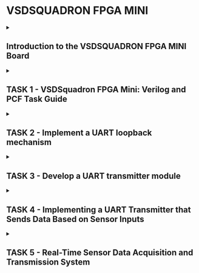 # VSDSQUADRON FPGA MINI
<details>
  <summary><h2>Introduction to the VSDSQUADRON FPGA MINI Board</h2> </summary>

What is VSDSQUADRON FPGA MINI Board?

* The VSDSQUADRON FPGA MINI is a compact and cost-effective FPGA development board designed for learning and prototyping digital design concepts. 
  
* It is an ideal platform for students and engineers who want to explore FPGA programming, hardware description languages (HDLs), and digital system design.

Key Features of the VSDSQUADRON FPGA MINI Board 

* FPGA chip - Lattice iCE40 series FPGA

   + The Lattice iCE40 series is a family of low-power, small-footprint FPGAs designed for embedded applications. It is known for its energy efficiency, fast startup time, and compatibility with open-source tools.
   + Logic Elements (LEs): Ranges from 384 to 7680 logic elements, depending on the model.
   + SRAM-based FPGA: Uses volatile SRAM for configuration, requiring an external configuration memory.
   + Power Efficient: Operates at low power, making it suitable for battery-powered devices.

* Built-in Oscillator
   
   + An FPGA usually requires an external crystal oscillator to generate clock signals. However, the VSDSQUADRON FPGA MINI comes with an internal oscillator.
   + This feature is very useful as it- Eliminates the need for additional components, Provides a stable clock signal for timing operations, and Enables real-time frequency generation and PWM control for applications like LED dimming and motor control.

* RGB LED

   + The board contains a set of multi-color RGB LED, which allows users to test digital logic by displaying different colors.
   + Red, Green, and Blue LEDs are controlled separately via Verilog.
   + Pulse Width Modulation (PWM) can be used to control brightness and create color variations.

* GPIO Pins (General-Purpose Input/Output)

  + GPIOs are programmable input/output pins that allow the FPGA to communicate with external hardware.
  + Can be configured as input or output.
  + Used to connect with sensors, switches, displays, communication modules (SPI, I2C, UART), and other peripherals.

* Open-Source Friendly FPGA Toolchains

  + Unlike many FPGA vendors that require expensive proprietary tools, the iCE40 series supports open-source FPGA toolchains, making development more accessible.

  </details>

<details>
  <summary><h2>TASK 1 - VSDSquadron FPGA Mini: Verilog and PCF Task Guide</h2> </summary>

STEP 1 - Analyzing the Verilog Code

The provided Verilog code is designed to control an RGB LED using an internal oscillator. Below is a breakdown of its components and functionality:

1. Introduction

- This project involves the design and implementation of an RGB LED controller using Verilog. The design is based on a Lattice iCE40 FPGA, utilizing an internal oscillator and frequency division logic to control the RGB LED's color output. The project focuses on the following key components:

- Internal Oscillator (SB_HFOSC) for clock generation

- Frequency Counter for generating different LED pulse signals

- RGB LED Driver (SB_RGBA_DRV) for controlling LED intensity

2. Module and Ports Description

The Verilog module (top.v) consists of input and output ports that interact with the FPGA hardware components:

Inputs:

- hw_clk: External hardware clock input (not utilized in this implementation as the internal oscillator is used).

Outputs:

- led_red: Controls the red component of the RGB LED.

- led_blue: Controls the blue component of the RGB LED.

- led_green: Controls the green component of the RGB LED.

- testwire: A test signal derived from the internal frequency counter.

3. Internal Oscillator (SB_HFOSC)

- The SB_HFOSC module is an internal high-frequency oscillator provided in the iCE40 FPGA. It operates at a nominal frequency of 48 MHz with programmable dividers (1, 2, 4, or 8). The oscillator is configured as follows:

- Enabled by setting CLKHFPU = 1 (Power-up) and CLKHFEN = 1 (Enable).

- The output CLKHF is used as the main clock source.

4. Frequency Counter Logic

- A 28-bit register (frequency_counter_i) is implemented as a simple counter that increments on every rising edge of the oscillator clock. 

- A specific bit (frequency_counter_i[5]) is extracted to create a lower-frequency test signal for debugging.

5. RGB LED Driver (SB_RGBA_DRV)

The SB_RGBA_DRV module is a current-controlled driver for the RGB LED. The configuration parameters set the current for each color channel and enable the driver. The LED brightness and color switching are controlled by connecting the PWM inputs to different bits of the frequency counter:

- RGB0PWM (Red) = frequency_counter_i[22]

- RGB1PWM (Green) = frequency_counter_i[22]

- RGB2PWM (Blue) = frequency_counter_i[22]

Since all color components use the same frequency counter bit, the LED cycles through different colors based on the oscillator frequency.

6. Functional Behavior

The RGB LED blinks at a frequency derived from frequency_counter_i[22], resulting in visible color transitions. The testwire output provides a signal for monitoring internal behavior.

STEP - 2 - Creating the PCF File

The Physical Constraints File (PCF) is used in FPGA design to specify pin assignments, mapping logical signals in the Verilog code to the actual FPGA package pins. Below is the detailed breakdown for the VSDSquadron FPGA Mini board based on the provided PCF file.

1. The pin assignments
![image](https://github.com/user-attachments/assets/9739dc83-85f0-421e-ba9b-20a7bd76b2bb)

2. Significance of Each Connection
LED Control Pins (led_red, led_blue, led_green)

- These are connected to the RGB LED on the FPGA board.

- The SB_RGBA_DRV module in the Verilog code drives these LEDs.

- The brightness and color are determined by the frequency counter in the code.

Hardware Clock (hw_clk)

- Pin 20 is assigned to receive the hardware oscillator clock.

- In the provided Verilog code, however, an internal oscillator (SB_HFOSC) is used instead of an external clock.

- This means hw_clk is currently not used, but it can be modified to use an external clock if required.

Test Signal (testwire)

- Connected to Pin 17, testwire is assigned bit 5 of the frequency counter (frequency_counter_i[5]).

- This signal allows for observing a divided-down clock for debugging or external monitoring.

Conclusion
The PCF file ensures that logical signals in Verilog are correctly mapped to the hardware pins of the VSDSquadron FPGA Mini board. These mappings are crucial for correct LED operation and debugging.

STEP 3 - Itegating with VSDSquadron FPGA Mini Board
This section describes the process of integrating the Verilog design and PCF file with the VSDSquadron FPGA Mini board and programming the FPGA to observe the RGB LED behavior.

1. Understanding the VSDSquadron FPGA Mini Board

The VSDSquadron FPGA Mini board is an iCE40-based FPGA development board designed for low-power applications. To successfully integrate our Verilog design, we need to:

- Understand the FPGA’s features and pin layout using its datasheet.

- Ensure the physical board connections match the PCF file.

- Use USB-C and FTDI for communication and programming.

2. Understand the FPGA’s features and pin layout using its datasheet and Ensure the physical board connections match the PCF file.

We cross-check the PCF file (VSDSquadronFM.pcf) with the board’s datasheet to ensure the pin mappings align correctly.
![image](https://github.com/user-attachments/assets/9739dc83-85f0-421e-ba9b-20a7bd76b2bb)

Verification:

- Checked board schematics to confirm LED pins are correctly assigned.

- testwire was verified as a debugging signal output.

- hw_clk was mapped but not used, since the Verilog code uses an internal oscillator.

3. Connecting the Board to the Computer
Required Setup:

- USB-C cable for power and communication.

- FTDI drivers installed (for USB-to-serial communication).

- Development tools installed, including yosys, nextpnr, icestorm, and make.

Steps to Connect:

- Plug in the board using a USB-C cable.

- Ensure the system recognizes the FPGA using: lsusb

4. Building and Flashing the Verilog Code

The provided Makefile automates the synthesis and programming process.

Steps to Compile and Program the FPGA:

- Clean previous builds: make clean

This removes old build files.

- Build the project: make build
This runs Yosys (synthesis), nextpnr (place & route), and generates the bitstream file.

- Flash the FPGA: sudo make flash
This uploads the bitstream to the FPGA board.

5. Observing the RGB LED Behavior

After flashing, the RGB LED should exhibit blinking behavior based on the internal oscillator and frequency counter.

Expected Observations:

- The LED changes colors periodically as dictated by frequency_counter_i[22].

- The testwire signal (Pin 17) toggles at a lower frequency, observable on an oscilloscope.

Implementation in Openlane -
The Implementation of the code is shown in the below PHOTOS-
![image](https://github.com/user-attachments/assets/b20b0139-2ea5-4d56-bfdf-2ac327b72a79)
![image](https://github.com/user-attachments/assets/d449328c-9d81-4fe5-8239-b1f5cbc7b30d)
![image](https://github.com/user-attachments/assets/65f3976c-569e-48ee-ad91-fbddc4ac64aa)
![image](https://github.com/user-attachments/assets/19116d96-2122-44ff-bced-eb110572a8be)

   </details>

<details>
  <summary><h2>TASK 2 - Implement a UART loopback mechanism </h2> </summary>

UART and UART loophole mechanism -

UART (Universal Asynchronous Receiver-Transmitter)
  
  - It is a hardware communication protocol used for serial communication between devices.

  - It enables data transmission without requiring a shared clock signal, making it an asynchronous method.

  - UART consists of a transmitter (TX) and a receiver (RX), which communicate using a predetermined baud rate, typically including start and stop bits for synchronization.

  - This protocol is widely used in embedded systems, microcontrollers, and communication modules like Bluetooth and GPS due to its simplicity and reliability.

UART Loophole Mechanism 

- It refers to potential vulnerabilities or unintended behaviors in UART communication that can be exploited for debugging, accessing restricted system functionalities, or even security breaches. 

- These loopholes often arise from improperly secured UART interfaces, allowing attackers to gain low-level access to a device’s firmware, bootloader, or shell.

- Exploiting UART loopholes can lead to unauthorized modifications, data extraction, or system control, making it crucial for developers to implement security measures such as disabling exposed UART ports, requiring authentication, or encrypting transmitted data.

Objective of this task: Implement a UART loopback mechanism where transmitted data is immediately received back, facilitating testing of UART functionality.

<details>
  <summary><h3>STEP 1 - ANALYSIS OF EXISTING CODE </h3> </summary>

Port Analysis

The module defines six ports:

RGB LED Outputs - 

- led_red, led_blue, led_green → Three PWM-driven LED outputs.

UART Communication Pins

   + uarttx → UART Transmit pin (data sent out).

   + uartrx → UART Receive pin (data received).

System Clock Input - 

 - hw_clk → External system clock input.

Internal Component Analysis

1. Internal Oscillator (SB_HFOSC)

- Generates an internal clock signal (int_osc).

- Uses CLKHF_DIV = "0b10" to divide frequency.

- Provides a stable clock source for timing operations.

2. Frequency Counter

- 28-bit counter (frequency_counter_i).

- Increments on every positive clock edge.

- Used for timing signal generation.

3. UART Loopback

- Direct connection between uartrx (input) and uarttx (output).

- Echoes back any received UART data immediately.

- Enables real-time verification of UART communication.

4. RGB LED Driver (SB_RGBA_DRV)

- Controls three independent RGB channels.

- Uses PWM (Pulse Width Modulation) for brightness adjustment.

- Current limiting set to minimum (0b000001) to avoid excessive power consumption.

- Maps UART input to LED intensity, making the LEDs visually reflect incoming UART data.

Operation Analysis

1. UART Input Processing

- Receives UART data via uartrx pin.

- Immediately loops the data back through uarttx.

- Same data also drives RGB LEDs, causing them to react to incoming serial data.

2. LED Control

- RGB LED driver converts UART signal into PWM output.

- All LEDs respond identically to UART input.

- Brightness changes dynamically based on received data values.

3. Timing Generation

- Internal oscillator provides clock reference for stable operation.

- Frequency counter (frequency_counter_i) generates timing signals.

- Used for LED PWM control and UART data synchronization.

</details>

<details>
  <summary><h3>STEP 2 - DESIGN DOCUMENTATION </h3> </summary>
  
Block diagram illustrating the UART loopback architecture

![image](https://github.com/user-attachments/assets/5451994b-31c1-47dc-904e-940379cd1496)

<details>
  <summary><h3>The above diagram depicts the following -</h3> </summary>

1. UART Loopback Mechanism

- The UART receiver (uartrx) captures incoming serial data from an external source (e.g., a PC or microcontroller).

- This data is directly forwarded to the UART transmitter (uarttx), creating a loopback effect where received data is immediately echoed back.

- This setup allows real-time verification of UART communication, ensuring data integrity and debugging capability.

2. Internal Clock Generation & Timing

- A high-frequency oscillator (SB_HFOSC) generates the system clock (int_osc), eliminating the need for an external clock source.

- A 28-bit frequency counter (frequency_counter_i28-bit) increments on each clock cycle, providing internal timing signals.

- These timing signals regulate various system operations, including UART baud rate handling and LED PWM control.

3. RGB LED Control via UART Data

- The RGB Driver (SB_RGBA_DRV) receives UART data and maps it to LED brightness levels using Pulse Width Modulation (PWM).

- All three LEDs (led_red, led_blue, led_green) respond identically, changing brightness based on the received UART values.

- This behavior provides a visual representation of the incoming serial data, making it easier to observe communication activity.

4. Control Signals & Power Management

- The control block (Enable Signals - RGBLEDEN, CURREN) ensures that the RGB LED driver is activated only when needed.

- The current setting (0b000001) is configured to the minimum power level, preventing excessive power consumption while still allowing LED visibility.

- These settings allow efficient operation while maintaining full functionality of the UART-driven LED display.

5. Complete System Integration & Real-Time Testing

- This system combines UART communication, clock generation, LED driving, and control logic into a compact FPGA implementation.

- Testing is straightforward:

Send data through UART (from a PC or another microcontroller).

Verify that the same data is received back (loopback confirmation).

Observe that RGB LEDs respond to the data (visual feedback).

- This integrated design is useful for debugging, UART validation, and real-time embedded system monitoring.

</details>

Circuit diagram showing connections between the FPGA and any peripheral devices used -

![image](https://github.com/user-attachments/assets/d942a45c-94df-46ff-8e2f-4d33277c11f1)

<details>
  <summary><h3>The above diagram depicts the following -</h3> </summary>

- UART Loopback Communication – The UART interface (uartrx / uarttx) receives serial data and immediately transmits it back, enabling real-time verification and debugging. The UART bridge connects external devices for communication.

- Internal Clock & Timing – A high-frequency oscillator (int_osc) generates the system clock, while a 28-bit frequency counter ensures proper timing for UART and LED control.

- RGB LED Control via PWM – The RGB Driver (SB_RGBA_DRV) converts UART data into PWM signals, controlling LED brightness. All LEDs respond based on received UART data.

- Power Supply & Signal Flow – The power supply provides VCC and GND to the FPGA, UART bridge, and RGB LEDs, ensuring stable operation. The PWM control signal modulates LED intensity.

- Efficient & Low-Power Operation – Control signals (RGBLEDEN, CURREN) optimize LED power usage, preventing excessive current draw while maintaining brightness control.

</details>

</details>

<details>
  <summary><h3>STEP 3 - IMPLEMENTATION </h3> </summary>

To transmit the code to the FPGA board

- Create the following files (Makefile, uart_trx - verilog, top module - verilog, pcf file) in a folder under VSDSquadronFM. In this case I have named it uart_loop.

- After doing so, go to the terminal and enter the following commands. Also connect the board to the VM and verify the connection using lsusb. If successful, you will see "Future Technology Devices International" in the output.

      cd

      cd VSDSquadron_FM

      cd uart_loopback

- After this, run the commands "make build", and "sudo make flash". Then, your screen will look like:
![image](https://github.com/user-attachments/assets/13e07c77-159e-4528-b46c-298ecea3114d)


</details>

<details>
  <summary><h3>STEP 4 - VERIFICATION </h3> </summary>

 - To test the UART loopback functionality, we will use Docklight, a specialized serial communication software. This tool allows us to send and receive UART data, verifying whether the FPGA correctly echoes back received messages. 
  
 - First, after downloading and opening Docklight, ensure that your system (not the virtual machine) is connected to the correct communication port (COM port).
 
 - By default, Docklight may select COM1, but you need to verify and change it if necessary. Navigate to Tools > Project Settings, where you can select the appropriate COM port; in this case, it is COM7.
 
 - Additionally, set the baud rate to 9600, as this is the communication speed configured for our FPGA's UART module. This ensures that both Docklight and the FPGA are operating at the same frequency, preventing data mismatches.

- Next, within Docklight, locate the "Send Sequences" section, which allows you to create and send custom UART messages. Double-click on the small blue box under the "Name" column, which will open an editor where you can enter a custom name for your message.

- Select the appropriate format (e.g., ASCII or HEX) and then type the message you wish to send. After entering the message, click "Apply", and verify that your sequence appears in the Send Sequences list.

- This step is essential as it confirms that your message is correctly formatted and ready for transmission. The ability to define and store multiple sequences also makes repeated testing easier, as you can quickly resend predefined messages.

- Finally, to test the loopback functionality, click the arrow beside the message name to send the message through UART. 

- If the FPGA's loopback system is working correctly, you should see the same message appear in the received data log in Docklight. This confirms that data sent from Docklight is successfully received by the FPGA and immediately retransmitted back. 

- If you do not receive the expected message, double-check the COM port settings, baud rate, and UART connections. This method provides a quick and efficient way to verify UART functionality, ensuring that the FPGA correctly processes serial communication.

![image](https://github.com/user-attachments/assets/0869c518-aad6-44cb-9ed8-a3e76e70d582)

</details>

</details>

</details>

<details>
  <summary><h2>TASK 3 - Develop a UART transmitter module </h2> </summary>

INTRODUCTION TO UART TRANSMITTER

- The UART transmitter is responsible for converting parallel data into a serial stream and sending it over a communication line. It follows a standard protocol, beginning with a start bit, followed by data bits, an optional parity bit, and ending with one or more stop bits.

- The transmitter operates at a predefined baud rate, ensuring synchronization with the receiver. When data is available, it is loaded into a shift register, which shifts out the bits sequentially, starting with the least significant bit (LSB). Proper timing and control signals ensure error-free transmission, making UART an efficient and widely used communication protocol in embedded systems.

OBJECTIVE OF TASK - Develop a UART transmitter module capable of sending serial data from the FPGA to an external device.

<details>
  <summary><h3>STEP 1 - STUDY THE EXISTING CODE </h3> </summary>

  - This Verilog module implements an 8N1 UART transmitter, meaning it sends 8 data bits, no parity, and 1 stop bit per frame.
  
  - The module converts an 8-bit parallel data input (txbyte) into a serial output (tx), transmitting it bit by bit at every clock cycle.

MAIN COMPONENTS -

Inputs:

- clk → System clock signal driving the transmission process.

- txbyte[7:0] → The 8-bit data to be transmitted.

- senddata → A trigger signal that starts transmission when high.

Outputs:

- tx → Serial transmit wire, sending the data bit by bit.

- txdone → Indicates when the transmission of a full byte is completed.

Registers & State Variables:

- state → Stores the current state of transmission (Idle, Start, Sending, Done).

- buf_tx → A buffer register that holds the byte being transmitted.

- bits_sent → A counter tracking how many bits have been sent.

- txbit → Holds the current bit value to be transmitted.

Working Process:

1. Idle State (STATE_IDLE)

- The transmitter remains idle (tx stays HIGH).

- When senddata is triggered, it moves to the Start Transmission state.

2. Start Bit (STATE_STARTTX)

- The module sends a Start Bit (LOW = 0) to signal the beginning of data transmission.

- Moves to the transmitting state.

3. Data Transmission (STATE_TXING)

- Sends the 8 data bits one by one, starting from the least significant bit (LSB).

- Uses a shift register (buf_tx >> 1) to shift out each bit on txbit.

- The bits_sent counter increments after each bit transmission.

4. Stop Bit & Completion (STATE_TXDONE)

- After sending all 8 data bits, a Stop Bit (HIGH = 1) is sent.

- The txdone signal is set HIGH, indicating the byte was sent.

- The module then returns to the Idle state, waiting for the next byte.

</details>

<details>
  <summary><h3>STEP 2 - DESIGN DOCUMENT </h3> </summary>

 1. Create a block diagram detailing the UART transmitter module.

![image](https://github.com/user-attachments/assets/23909dc7-65bd-4728-b34a-c19df38bb174)

Data Input and Buffering:

- The Tx byte (8-bit data) is loaded into the buffer (Buf_tx) when the Senddata trigger is received.

- The system operates on a clock signal (Clk), ensuring synchronized data transmission.

State Machine Control and Transmission:

- The state machine manages the transmission by progressing through different states (Idle, Start, Transmit, Stop).

- The Next State Decision block determines transitions based on current state and bit counter.

- The Tx bit (current bit) is sequentially transmitted to the Tx (serial output) line.

Completion and Status Update:

- A bit counter (Bits sent) tracks how many bits have been transmitted.

- Once all bits (including stop bit) are sent, the Transmission Complete Flag is raised, signaling that the UART transmission is finished.


2. Develop a circuit diagram illustrating the FPGA's UART TX pin connection to the receiving device.

![image](https://github.com/user-attachments/assets/5208106d-33bb-4dc8-ac78-661cf7d0cf52)

- UART Transmitter Operation:
The UART transmitter operates at a 3.3V logic level and sends serial data through its TX pin. This pin outputs a digital signal that represents transmitted data bits. However, if the receiving device operates at a different voltage level (e.g., 5V logic), direct connection might cause communication issues or even damage the receiver due to voltage mismatches.

- Signal Conditioning Using Voltage Divider:
To ensure compatibility between the transmitter and receiver, a resistor voltage divider is used. The voltage divider consists of two resistors: R1 (1kΩ) and R2 (2kΩ). These resistors form a passive circuit that reduces the transmitted signal voltage before it reaches the RX pin of the receiving device. The formula for voltage division is:

![image](https://github.com/user-attachments/assets/5decff6a-4492-44fa-9ef8-b228f1997703)


This means that the signal is scaled down to 2.2V, making it safe and readable for the receiving device.

- Receiving Device and Proper Signal Handling:
The adjusted voltage signal is then fed into the RX pin of the receiving device. Since the voltage level is now appropriately scaled down, the receiving device can correctly interpret the transmitted UART data without any risk of voltage damage or miscommunication.

- Common Ground Connection:
A common ground (GND) is essential for proper communication between the UART transmitter and the receiver. Both devices must share the same reference voltage to ensure that logic levels are interpreted correctly. Without a shared ground, the signal could be unstable, leading to errors in communication.

</details>

<details>
  <summary><h3>STEP 3 - IMPLEMENTATION </h3> </summary>

Create the required files inside a folder under VSDSquadron_FM.

Next, open the terminal and navigate to the uart_transmission folder using the following commands:

cd VSDSquadron_FM  
cd uart_transmission  

Once inside the folder, verify the board connection using:

lsusb  

If the board is connected, you will see "Future Technology Devices International" in the output.

Finally, build and flash the code with:

make build  
sudo make flash  

That's it! The code is successfully transmitted.

</details>

<details>
  <summary><h3>STEP 4 - VERIFICATION </h3> </summary>

Install and open PuTTY or you may use docklight.

Verify the correct serial port (e.g., COM7) is connected.

Check the output:

A series of "D" characters should appear.

The RGB LED should be blinking, cycling between red, green, and blue.

If these conditions are met, you have successfully completed the task!

https://drive.google.com/file/d/1C8N5BCpPNtx6H7yrSQd2ao3JO7cgJtFj/view?usp=sharing

</details>
</details>

<details>
  <summary><h2>TASK 4 - Implementing a UART Transmitter that Sends Data Based on Sensor Inputs </h2> </summary>
  
Objective: Implement a UART transmitter that sends data based on sensor inputs, enabling the FPGA to communicate real-time sensor data to an external device.

<details>
  <summary><h3>STEP 1 - STUDY THE EXISTING CODE </h3> </summary>

uart_tx_sense Module Overview
The uart_tx_sense module is a dedicated UART transmitter designed for sensor data transmission. Its architecture consists of three key components:

Data Buffer Management – Stores and synchronizes sensor data.

UART Protocol Controller – Handles framing and transmission sequencing.

Transmission Control Logic – Ensures reliable bit-by-bit data transfer.

Operation Flow
Data Acquisition: Captures valid sensor data in the IDLE state and stores it in a 32-bit buffer.

Transmission Protocol:

START – Sends UART start bit (low).

DATA – Transmits 8 bits sequentially.

STOP – Ensures proper termination with a high bit.

Status Indication:

ready signal indicates readiness for new data.

tx_out provides a continuous UART stream.

Port Analysis
Clock & Reset:

clk – Drives sequential operations.

reset_n – Active-low asynchronous reset.

Data Interface:

data – 32-bit input for sensor readings.

valid – Indicates valid incoming data.

UART Interface:

tx_out – Serial output following UART protocol.

Status Interface:

ready – Signals readiness for new data.

Internal Components
State Machine Controller: Manages protocol states, controls data flow, and ensures correct UART framing.

Data Buffer: Stores and stabilizes incoming sensor data for smooth transmission.

Transmission Controller: Manages bit-by-bit transmission, timing, and start/stop bit generation.  
</details>

<details>
  <summary><h3>STEP 2 - DESIGN DOCUMENTATION </h3> </summary>
BLOCK DIAGRAM

  ![image](https://github.com/user-attachments/assets/34a28a5e-8333-4b33-a242-2078f632c0d0)

CIRCUIT DIAGRAM

![image](https://github.com/user-attachments/assets/1a9dbde0-104f-4c5e-ab6f-236f066bd8fe)

</details>

<details>
  <summary><h3>STEP 3 - IMPLEMENTATION </h3> </summary>
Create the required files inside a folder under VSDSquadron_FM.

Open the terminal and navigate to the uart_tx_sense folder using:

cd VSDSquadron_FM  
cd uart_tx_sense  

Verify the board connection by running:

lsusb  

If connected, you will see "Future Technology Devices International" in the output.

Build and flash the code:

make build  
sudo make flash  

That is it. The code is transmitted.

</details>

<details>
  <summary><h3>STEP 4 - VERIFICATION </h3> </summary>

  Open PuTTY or you may use docklight.

Verify the correct port for serial communication (e.g., COM7).

Check the output:

A series of "D" characters should appear.

The RGB LED should be red.

https://drive.google.com/file/d/1Bb61uY00jVFBbObvupKQVIJ-5vhOMKln/view?usp=sharing

</details>
</details>



<details>
  <summary><h2>TASK 5 - Real-Time Sensor Data Acquisition and Transmission System </h2> </summary>

Objectives:

Conduct comprehensive research on the chosen theme.​

Formulate a detailed project proposal outlining the system's functionality, required components, and implementation strategy.

<details>
  <summary><h2>STEP 1 - Literature review</h2> </summary>

Distance-Based Buzzer Alert System Using HC-SR04 and FPGA

This project is a real-time object detection system built using an FPGA and an ultrasonic distance sensor (HC-SR04). The system continuously monitors the distance to an object. If an object comes closer than 5 centimeters, a buzzer is triggered to alert the user. Otherwise, the system stays silent.

The entire logic of distance measurement and buzzer control is implemented using Verilog on the FPGA. No microcontroller or analog circuits are used. The project demonstrates how basic digital logic and sensor interfacing can create a complete, working application with real-world relevance.


Objectives

- Interface a digital ultrasonic sensor (HC-SR04) with an FPGA

- Measure the duration of the echo signal using counters

- Calculate the approximate distance using timing information

- Compare the distance to a threshold (5 cm)

- Trigger a buzzer using square wave output when an object is too close

- Design a clean, reliable, and repeatable hardware logic using Verilog

</details>

<details>
  <summary><h2>STEP 2 - Define System Requirements</h2> </summary>

![image](https://github.com/user-attachments/assets/ecd6c8b2-bb72-4747-9208-d2e74beee964)


</details>

<details>
  <summary><h2>STEP 3 - Design System Architecture </h2> </summary>
Here is the block diagram of the system -

![image](https://github.com/user-attachments/assets/4d1de5ba-b1ea-4a68-9135-563319331d61)

How It Works


- The FPGA sends a short 10 microsecond HIGH pulse to the HC-SR04 sensor every 50 milliseconds. This initiates a distance measurement.

- The sensor sends a sound wave and waits for it to bounce back. The Echo pin goes HIGH for a duration that depends on how far the object is.

- The FPGA uses a counter to measure this time.

- The FPGA uses the formula:

Distance (cm) = (Time in microseconds × 0.0343) / 2

- The 0.0343 is the speed of sound in cm/us. Division by 2 accounts for the round trip.

- If the distance is less than 5 cm, the FPGA generates a square wave to turn on the buzzer (beep sound).

- If the object is farther away, the output is HIGH (buzzer is off, as it’s active-low).




</details>

